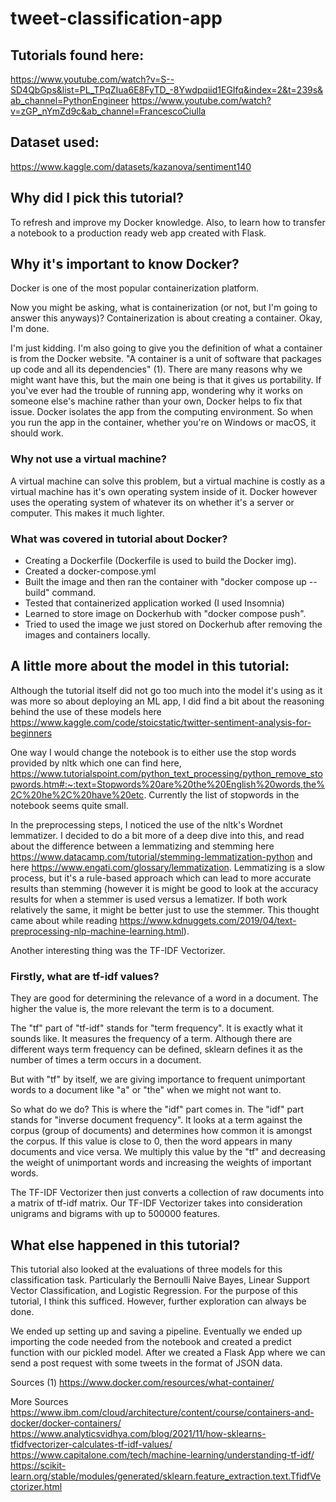 # tweet-classification-app

## Tutorials found here:
https://www.youtube.com/watch?v=S--SD4QbGps&list=PL_TPqZIua6E8FyTD_-8Ywdpqiid1EGIfq&index=2&t=239s&ab_channel=PythonEngineer
https://www.youtube.com/watch?v=zGP_nYmZd9c&ab_channel=FrancescoCiulla

## Dataset used:
https://www.kaggle.com/datasets/kazanova/sentiment140

## Why did I pick this tutorial?
To refresh and improve my Docker knowledge. Also, to learn how to transfer a notebook to a production ready web app created with Flask.

## Why it's important to know Docker?
Docker is one of the most popular containerization platform. 

Now you might be asking, what is containerization (or not, but I'm going to answer this anyways)?
Containerization is about creating a container. Okay, I'm done.

I'm just kidding. I'm also going to give you the definition of what a container is from the Docker website. "A container is a unit of software that packages up code and all its dependencies" (1). There are many reasons why we might want have this, but the main one being is that it gives us portability. If you've ever had the trouble of running app, wondering why it works on someone else's machine rather than your own, Docker helps to fix that issue. Docker isolates the app from the computing environment. So when you run the app in the container, whether you're on Windows or macOS, it should work.

### Why not use a virtual machine?
A virtual machine can solve this problem, but a virtual machine is costly as a virtual machine has it's own operating system inside of it. Docker however uses the operating system of whatever its on whether it's a server or computer. This makes it much lighter.

### What was covered in tutorial about Docker?
- Creating a Dockerfile (Dockerfile is used to build the Docker img).
- Created a docker-compose.yml
- Built the image and then ran the container with "docker compose up --build" command.
- Tested that containerized application worked (I used Insomnia)
- Learned to store image on Dockerhub with "docker compose push".
- Tried to used the image we just stored on Dockerhub after removing the images and containers locally.

## A little more about the model in this tutorial:

Although the tutorial itself did not go too much into the model it's using as it was more so about deploying an ML app, I did find a bit about the reasoning behind the use of these models here https://www.kaggle.com/code/stoicstatic/twitter-sentiment-analysis-for-beginners

One way I would change the notebook is to either use the stop words provided by nltk which one can find here, https://www.tutorialspoint.com/python_text_processing/python_remove_stopwords.htm#:~:text=Stopwords%20are%20the%20English%20words,the%2C%20he%2C%20have%20etc. 
Currently the list of stopwords in the notebook seems quite small.

In the preprocessing steps, I noticed the use of the nltk's Wordnet lemmatizer. I decided to do a bit more of a deep dive into this, and read about the difference between a lemmatizing and stemming here https://www.datacamp.com/tutorial/stemming-lemmatization-python and here https://www.engati.com/glossary/lemmatization. Lemmatizing is a slow process, but it's a rule-based approach which can lead to more accurate results than stemming (however it is might be good to look at the accuracy results for when a stemmer is used versus a lematizer. If both work relatively the same, it might be better just to use the stemmer. This thought came about while reading https://www.kdnuggets.com/2019/04/text-preprocessing-nlp-machine-learning.html).

Another interesting thing was the TF-IDF Vectorizer. 

### Firstly, what are tf-idf values? 
They are good for determining the relevance of a word in a document. The higher the value is, the more relevant the term is to a document.

The "tf" part of "tf-idf" stands for "term frequency". It is exactly what it sounds like. It measures the frequency of a term. Although there are different ways term frequency can be defined, sklearn defines it as the number of times a term occurs in a document. 

But with "tf" by itself, we are giving importance to frequent unimportant words to a document like "a" or "the" when we might not want to. 

So what do we do? This is where the "idf" part comes in. The "idf" part stands for "inverse document frequency". It looks at a term against the corpus (group of documents) and determines how common it is amongst the corpus. If this value is close to 0, then the word appears in many documents and vice versa. We multiply this value by the "tf" and decreasing the weight of unimportant words and increasing the weights of important words.

The TF-IDF Vectorizer then just converts a collection of raw documents into a matrix of tf-idf matrix. Our TF-IDF Vectorizer takes into consideration unigrams and bigrams with up to 500000 features.

## What else happened in this tutorial?
This tutorial also looked at the evaluations of three models for this classification task. Particularly the Bernoulli Naive Bayes, Linear Support Vector Classification, and Logistic Regression. For the purpose of this tutorial, I think this sufficed. However, further exploration can always be done. 

We ended up setting up and saving a pipeline. 
Eventually we ended up importing the code needed from the notebook and created a predict function with our pickled model. 
After we created a Flask App where we can send a post request with some tweets in the format of JSON data. 

Sources
(1) https://www.docker.com/resources/what-container/

More Sources
https://www.ibm.com/cloud/architecture/content/course/containers-and-docker/docker-containers/
https://www.analyticsvidhya.com/blog/2021/11/how-sklearns-tfidfvectorizer-calculates-tf-idf-values/
https://www.capitalone.com/tech/machine-learning/understanding-tf-idf/
https://scikit-learn.org/stable/modules/generated/sklearn.feature_extraction.text.TfidfVectorizer.html


